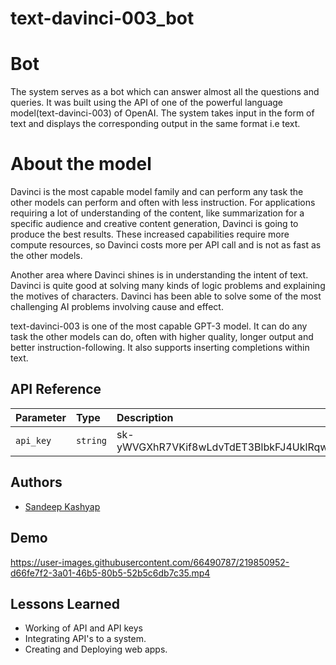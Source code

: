# text-davinci-003_bot


# Bot

The system serves as a bot which can answer almost all the questions and queries. It was built using the API of one of the powerful language model(text-davinci-003) of OpenAI. The system takes input in the form of text and displays the corresponding output in the same format i.e text.


# About the model
Davinci is the most capable model family and can perform any task the other models can perform and often with less instruction. For applications requiring a lot of understanding of the content, like summarization for a specific audience and creative content generation, Davinci is going to produce the best results. These increased capabilities require more compute resources, so Davinci costs more per API call and is not as fast as the other models.

Another area where Davinci shines is in understanding the intent of text. Davinci is quite good at solving many kinds of logic problems and explaining the motives of characters. Davinci has been able to solve some of the most challenging AI problems involving cause and effect.

text-davinci-003 is one of the most capable GPT-3 model. It can do any task the other models can do, often with higher quality, longer output and better instruction-following. It also supports inserting completions within text.



## API Reference


| Parameter | Type     | Description                |
| :-------- | :------- | :------------------------- |
| `api_key` | `string` | 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|







## Authors

- [Sandeep Kashyap](https://www.linkedin.com/in/sandeep-kashyap-aa1545170/)

## Demo


https://user-images.githubusercontent.com/66490787/219850952-d66fe7f2-3a01-46b5-80b5-52b5c6db7c35.mp4









## Lessons Learned

- Working of API and API keys
- Integrating API's to a system.
- Creating and Deploying web apps.


